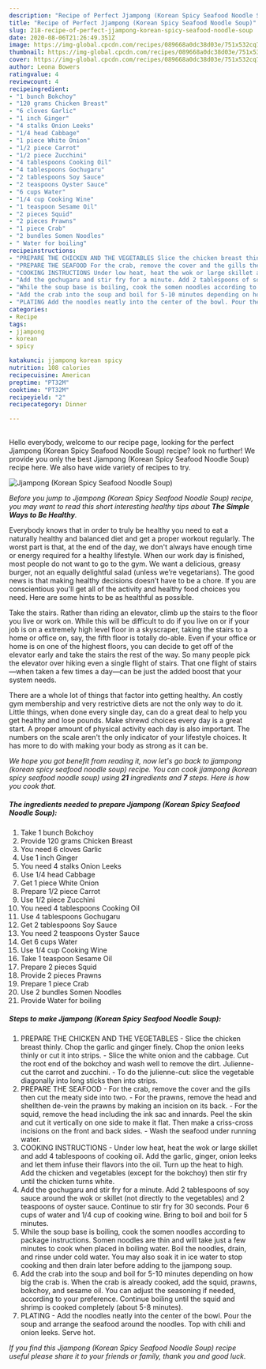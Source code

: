 ```yaml
---
description: "Recipe of Perfect Jjampong (Korean Spicy Seafood Noodle Soup)"
title: "Recipe of Perfect Jjampong (Korean Spicy Seafood Noodle Soup)"
slug: 218-recipe-of-perfect-jjampong-korean-spicy-seafood-noodle-soup
date: 2020-08-06T21:26:49.351Z
image: https://img-global.cpcdn.com/recipes/089668a0dc38d03e/751x532cq70/jjampong-korean-spicy-seafood-noodle-soup-recipe-main-photo.jpg
thumbnail: https://img-global.cpcdn.com/recipes/089668a0dc38d03e/751x532cq70/jjampong-korean-spicy-seafood-noodle-soup-recipe-main-photo.jpg
cover: https://img-global.cpcdn.com/recipes/089668a0dc38d03e/751x532cq70/jjampong-korean-spicy-seafood-noodle-soup-recipe-main-photo.jpg
author: Leona Bowers
ratingvalue: 4
reviewcount: 4
recipeingredient:
- "1 bunch Bokchoy"
- "120 grams Chicken Breast"
- "6 cloves Garlic"
- "1 inch Ginger"
- "4 stalks Onion Leeks"
- "1/4 head Cabbage"
- "1 piece White Onion"
- "1/2 piece Carrot"
- "1/2 piece Zucchini"
- "4 tablespoons Cooking Oil"
- "4 tablespoons Gochugaru"
- "2 tablespoons Soy Sauce"
- "2 teaspoons Oyster Sauce"
- "6 cups Water"
- "1/4 cup Cooking Wine"
- "1 teaspoon Sesame Oil"
- "2 pieces Squid"
- "2 pieces Prawns"
- "1 piece Crab"
- "2 bundles Somen Noodles"
- " Water for boiling"
recipeinstructions:
- "PREPARE THE CHICKEN AND THE VEGETABLES Slice the chicken breast thinly. Chop the garlic and ginger finely. Chop the onion leeks thinly or cut it into strips. Slice the white onion and the cabbage. Cut the root end of the bokchoy and wash well to remove the dirt. Julienne-cut the carrot and zucchini. To do the julienne-cut: slice the vegetable diagonally into long sticks then into strips."
- "PREPARE THE SEAFOOD For the crab, remove the cover and the gills then cut the meaty side into two. For the prawns, remove the head and shellthen de-vein the prawns by making an incision on its back. For the squid, remove the head including the ink sac and innards. Peel the skin and cut it vertically on one side to make it flat. Then make a criss-cross incisions on the front and back sides. Wash the seafood under running water."
- "COOKING INSTRUCTIONS Under low heat, heat the wok or large skillet and add 4 tablespoons of cooking oil. Add the garlic, ginger, onion leeks and let them infuse their flavors into the oil. Turn up the heat to high. Add the chicken and vegetables (except for the bokchoy) then stir fry until the chicken turns white."
- "Add the gochugaru and stir fry for a minute. Add 2 tablespoons of soy sauce around the wok or skillet (not directly to the vegetables) and 2 teaspoons of oyster sauce. Continue to stir fry for 30 seconds. Pour 6 cups of water and 1/4 cup of cooking wine. Bring to boil and boil for 5 minutes."
- "While the soup base is boiling, cook the somen noodles according to package instructions. Somen noodles are thin and will take just a few minutes to cook when placed in boiling water. Boil the noodles, drain, and rinse under cold water. You may also soak it in ice water to stop cooking and then drain later before adding to the jjampong soup."
- "Add the crab into the soup and boil for 5-10 minutes depending on how big the crab is. When the crab is already cooked, add the squid, prawns, bokchoy, and sesame oil. You can adjust the seasoning if needed, according to your preference. Continue boiling until the squid and shrimp is cooked completely (about 5-8 minutes)."
- "PLATING Add the noodles neatly into the center of the bowl. Pour the soup and arrange the seafood around the noodles. Top with chili and onion leeks. Serve hot."
categories:
- Recipe
tags:
- jjampong
- korean
- spicy

katakunci: jjampong korean spicy 
nutrition: 108 calories
recipecuisine: American
preptime: "PT32M"
cooktime: "PT32M"
recipeyield: "2"
recipecategory: Dinner

---
```

<br>
Hello everybody, welcome to our recipe page, looking for the perfect Jjampong (Korean Spicy Seafood Noodle Soup) recipe? look no further! We provide you only the best Jjampong (Korean Spicy Seafood Noodle Soup) recipe here. We also have wide variety of recipes to try.
<br>


![Jjampong (Korean Spicy Seafood Noodle Soup)](https://img-global.cpcdn.com/recipes/089668a0dc38d03e/751x532cq70/jjampong-korean-spicy-seafood-noodle-soup-recipe-main-photo.jpg)

<i>Before you jump to Jjampong (Korean Spicy Seafood Noodle Soup) recipe, you may want to read this short interesting healthy tips about <strong>The Simple Ways to Be Healthy</strong>.</i>

Everybody knows that in order to truly be healthy you need to eat a naturally healthy and balanced diet and get a proper workout regularly. The worst part is that, at the end of the day, we don't always have enough time or energy required for a healthy lifestyle. When our work day is finished, most people do not want to go to the gym. We want a delicious, greasy burger, not an equally delightful salad (unless we’re vegetarians). The good news is that making healthy decisions doesn’t have to be a chore. If you are conscientious you'll get all of the activity and healthy food choices you need. Here are some hints to be as healthful as possible.

Take the stairs. Rather than riding an elevator, climb up the stairs to the floor you live or work on. While this will be difficult to do if you live on or if your job is on a extremely high level floor in a skyscraper, taking the stairs to a home or office on, say, the fifth floor is totally do-able. Even if your office or home is on one of the highest floors, you can decide to get off of the elevator early and take the stairs the rest of the way. So many people pick the elevator over hiking even a single flight of stairs. That one flight of stairs—when taken a few times a day—can be just the added boost that your system needs. 

There are a whole lot of things that factor into getting healthy. An costly gym membership and very restrictive diets are not the only way to do it. Little things, when done every single day, can do a great deal to help you get healthy and lose pounds. Make shrewd choices every day is a great start. A proper amount of physical activity each day is also important. The numbers on the scale aren't the only indicator of your lifestyle choices. It has more to do with making your body as strong as it can be. 


<i>We hope you got benefit from reading it, now let's go back to jjampong (korean spicy seafood noodle soup) recipe. You can cook jjampong (korean spicy seafood noodle soup) using <strong>21</strong> ingredients and <strong>7</strong> steps. Here is how you cook that.
</i>

##### The ingredients needed to prepare Jjampong (Korean Spicy Seafood Noodle Soup):

1. Take 1 bunch Bokchoy
1. Provide 120 grams Chicken Breast
1. You need 6 cloves Garlic
1. Use 1 inch Ginger
1. You need 4 stalks Onion Leeks
1. Use 1/4 head Cabbage
1. Get 1 piece White Onion
1. Prepare 1/2 piece Carrot
1. Use 1/2 piece Zucchini
1. You need 4 tablespoons Cooking Oil
1. Use 4 tablespoons Gochugaru
1. Get 2 tablespoons Soy Sauce
1. You need 2 teaspoons Oyster Sauce
1. Get 6 cups Water
1. Use 1/4 cup Cooking Wine
1. Take 1 teaspoon Sesame Oil
1. Prepare 2 pieces Squid
1. Provide 2 pieces Prawns
1. Prepare 1 piece Crab
1. Use 2 bundles Somen Noodles
1. Provide  Water for boiling


##### Steps to make Jjampong (Korean Spicy Seafood Noodle Soup):

1. PREPARE THE CHICKEN AND THE VEGETABLES - Slice the chicken breast thinly. Chop the garlic and ginger finely. Chop the onion leeks thinly or cut it into strips. - Slice the white onion and the cabbage. Cut the root end of the bokchoy and wash well to remove the dirt. Julienne-cut the carrot and zucchini. - To do the julienne-cut: slice the vegetable diagonally into long sticks then into strips.
1. PREPARE THE SEAFOOD - For the crab, remove the cover and the gills then cut the meaty side into two. - For the prawns, remove the head and shellthen de-vein the prawns by making an incision on its back. - For the squid, remove the head including the ink sac and innards. Peel the skin and cut it vertically on one side to make it flat. Then make a criss-cross incisions on the front and back sides. - Wash the seafood under running water.
1. COOKING INSTRUCTIONS - Under low heat, heat the wok or large skillet and add 4 tablespoons of cooking oil. Add the garlic, ginger, onion leeks and let them infuse their flavors into the oil. Turn up the heat to high. Add the chicken and vegetables (except for the bokchoy) then stir fry until the chicken turns white.
1. Add the gochugaru and stir fry for a minute. Add 2 tablespoons of soy sauce around the wok or skillet (not directly to the vegetables) and 2 teaspoons of oyster sauce. Continue to stir fry for 30 seconds. Pour 6 cups of water and 1/4 cup of cooking wine. Bring to boil and boil for 5 minutes.
1. While the soup base is boiling, cook the somen noodles according to package instructions. Somen noodles are thin and will take just a few minutes to cook when placed in boiling water. Boil the noodles, drain, and rinse under cold water. You may also soak it in ice water to stop cooking and then drain later before adding to the jjampong soup.
1. Add the crab into the soup and boil for 5-10 minutes depending on how big the crab is. When the crab is already cooked, add the squid, prawns, bokchoy, and sesame oil. You can adjust the seasoning if needed, according to your preference. Continue boiling until the squid and shrimp is cooked completely (about 5-8 minutes).
1. PLATING - Add the noodles neatly into the center of the bowl. Pour the soup and arrange the seafood around the noodles. Top with chili and onion leeks. Serve hot.


<i>If you find this Jjampong (Korean Spicy Seafood Noodle Soup) recipe useful please share it to your friends or family, thank you and good luck.</i>
